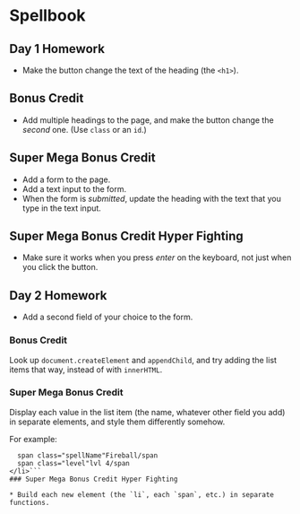 # Spellbook

## Day 1 Homework

* Make the button change the text of the heading (the `<h1>`).

## Bonus Credit

* Add multiple headings to the page, and make the button change the _second_ one. (Use `class` or an `id`.)

## Super Mega Bonus Credit

* Add a form to the page.
* Add a text input to the form.
* When the form is _submitted_, update the heading with the text that you type in the text input.

## Super Mega Bonus Credit Hyper Fighting

* Make sure it works when you press _enter_ on the keyboard, not just when you click the button.
## Day 2 Homework

* Add a second field of your choice to the form.

### Bonus Credit

Look up `document.createElement` and `appendChild`, and try adding the list items that way, instead of with `innerHTML`.

### Super Mega Bonus Credit

Display each value in the list item (the name, whatever other field you add) in separate elements, and style them differently somehow.

For example:

```<li>
  span class="spellName"Fireball/span
  span class="level"lvl 4/span
</li>```
### Super Mega Bonus Credit Hyper Fighting

* Build each new element (the `li`, each `span`, etc.) in separate functions.
